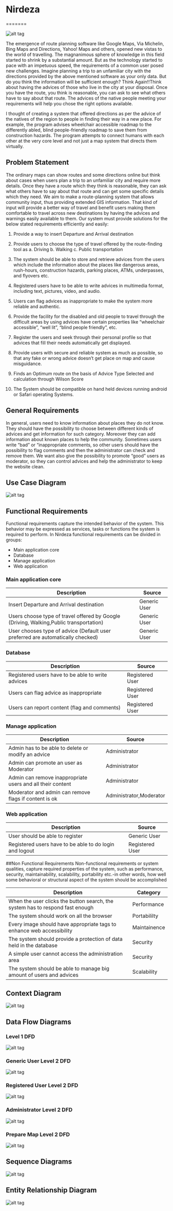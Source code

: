 # Nirdeza
=======

![alt tag](https://raw.github.com/achinkulshrestha/Nirdeza/master/images/login.PNG)

The emergence of route planning software like Google Maps, Via Michelin, Bing Maps and Directions, Yahoo! Maps and others, opened new vistas to the world of travelling. The magnanimous sphere of knowledge in this field started to shrink by a substantial amount. But as the technology started to pace with an impetuous speed, the requirements of a common user posed new challenges.
Imagine planning a trip to an unfamiliar city with the directions provided by the above mentioned software as your only data. But do you think the information will be sufficient enough? Think Again!!Think about having the advices of those who live in the city at your disposal. Once you have the route, you think is reasonable, you can ask to see what others have to say about that route. The advices of the native people meeting your requirements will help you chose the right options available. 

I thought of creating a system that offered directions as per the advice of the natives of the region to people in finding their way in a new place. For example, the program advises wheelchair accessible roadmap to the differently abled, blind people-friendly roadmap to save them from construction hazards. The program attempts to connect humans with each other at the very core level and not just a map system that directs them virtually.

## Problem Statement

The ordinary maps can show routes and some directions online but think about cases when users plan a trip to an unfamiliar city and require more details. Once they have a route which they think is reasonable, they can ask what others have to say about that route and can get some specific details which they need. We aim to make a route-planning system that allows community input, thus providing extended GIS information. That kind of input will provide a better way of travel and benefit users making them comfortable to travel across new destinations by having the advices and warnings easily available to them.
Our system must provide solutions for the below stated requirements efficiently and easily:
1.  Provide a way to insert Departure and Arrival destination

2. Provide users to choose the type of travel offered by the route-finding tool as
a. Driving
b. Walking
c. Public transportation

3. The system should be able to store and retrieve advices from the users which include the information about the places like dangerous areas, rush-hours, construction hazards, parking places, ATMs, underpasses, and flyovers etc.

4. Registered users have to be able to write advices in multimedia format, including text,   pictures, video, and audio.

5. Users can flag advices as inappropriate to make the system more reliable and authentic.

6. Provide the facility for the disabled and old people to travel through the difficult areas by using advices have certain properties like “wheelchair accessible”, “well lit”, “blind people friendly”, etc.
 
7. Register the users and seek through their personal profile so that advices that fill their needs
    automatically get displayed.

8. Provide users with secure and reliable system as much as possible, so that any fake or wrong advice doesn’t get place on map and cause misguidance.

9. Finds an Optimum route on the basis of Advice Type Selected and calculation through Wilson  Score

10. The System should be compatible on hand held devices running android or Safari operating   Systems.

## General Requirements

In general, users need to know information about places they do not know.
They should have the possibility to choose between different kinds of advices and get information for such category.
Moreover they can add information about known places to help the community. Sometimes users write “bad” or “inappropriate comments, so other users should have the possibility to flag comments and then the administrator can check and remove them.
We want also give the possibility to promote “good” users as moderator, so they can control advices and help the administrator to keep the website clean.

## Use Case Diagram
![alt tag](https://raw.github.com/achinkulshrestha/Nirdeza/master/images/useCase.png)

## Functional Requirements
Functional requirements capture the intended behavior of the system. This behavior may be expressed as services, tasks or functions the system is required to perform. In Nirdeza functional requirements can be divided in groups:
* Main application core
* Database
* Manage application	
* Web application

### Main application core
Description | Source
--- | ---
Insert Departure and Arrival destination |	Generic User
Users choose type of travel offered by Google (Driving, Walking,Public transportation) |	Generic User
User chooses type of advice (Default user preferred are automatically checked) |	Generic User
### Database
Description | Source
--- | ---
Registered users have to be able to write advices	| Registered User
Users can flag advice as inappropriate |	Registered User
Users can report content (flag and comments) |	Registered User

### Manage application	
Description | Source
--- | ---
Admin has to be able to delete or modify an advice |	Administrator
Admin can promote an user as Moderator |	Administrator
Admin can remove inappropriate users and all their content |	Administrator
Moderator and admin can remove flags if content is ok |	Administrator,Moderator

### Web application	
Description | Source
--- | ---
User should be able to register	| Generic User
Registered users have to be able to do login and logout |	Registered User
	

##Non Functional Requirements
Non-functional requirements or system qualities, capture required properties of the system, such as performance, security, maintainability, scalability, portability etc.-in other words, how well some behavioral or structural aspect of the system should be accomplished

Description | Category
--- | ---
When the user clicks the button search, the system has to respond fast enough |	Performance
The system should work on all the browser |	Portabililty
Every image should have appropriate tags to enhance web accessibility | Maintainence
The system should provide a protection of data held in the database |	Security
A simple user cannot access the administration area |	Security
The system should be able to manage big amount of users and advices |	Scalability

## Context Diagram
![alt tag](https://raw.github.com/achinkulshrestha/Nirdeza/master/images/context.png)

## Data Flow Diagrams
### Level 1 DFD
![alt tag](https://raw.github.com/achinkulshrestha/Nirdeza/master/images/level1dfd.png)

### Generic User Level 2 DFD
![alt tag](https://raw.github.com/achinkulshrestha/Nirdeza/master/images/level2dfd.png)

### Registered User Level 2 DFD
![alt tag](https://raw.github.com/achinkulshrestha/Nirdeza/master/images/registred%20usr%20level%202dfd.png)

### Administrator Level 2 DFD
![alt tag](https://raw.github.com/achinkulshrestha/Nirdeza/master/images/admini%20level2%20dfd.png)

### Prepare Map Level 2 DFD
![alt tag](https://raw.github.com/achinkulshrestha/Nirdeza/master/images/prepare%20map%20level%202dfd.png)

## Sequence Diagrams
![alt tag](https://raw.github.com/achinkulshrestha/Nirdeza/master/images/sequence-diag.png)

## Entity Relationship Diagram
![alt tag](https://raw.github.com/achinkulshrestha/Nirdeza/master/images/EI.png)
